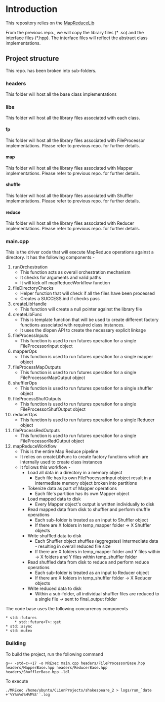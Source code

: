 # Introduction

This repository relies on the [MapReduceLib](https://github.com/vssundararaman/MapReduce-PhaseLib3)

From the previous repo., we will copy the library files (* .so) and the interface files (*.hpp). The interface files
will reflect the abstract class implementations.

## Project structure

This repo. has been broken into sub-folders.

### headers

This folder will host all the base class implementations

### libs

This folder will host all the library files associated with each class.

#### fp

This folder will host all the library files associated with FileProcessor implementations.
Please refer to previous repo. for further details.

#### map

This folder will host all the library files associated with Mapper implementations.
Please refer to previous repo. for further details.

#### shuffle

This folder will host all the library files associated with Shuffler implementations.
Please refer to previous repo. for further details.

#### reduce

This folder will host all the library files associated with Reducer implementations.
Please refer to previous repo. for further details.

### main.cpp

This is the driver code that will execute MapReduce operations against a directory.
It has the following components -

1) runOrchestration
    * This function acts as overall orchestration mechanism
    * It checks for arguments and valid paths
    * It will kick off mapReduceWorkflow function
2) fileDirectoryChecks
    * Helper function that will check if all the files have been processed
    * Creates a SUCCESS.ind if checks pass
3) createLibHandle
    * This function will create a null pointer against the library file
4) createLibFunc
    * This is template function that will be used to create different factory functions associated with required class instances.
    * It uses the dlopen API to create the necessary explicit linkage
5) fileProcessInputs
    * This function is used to run futures operation for a single FileProcessorInput object
6) mapperOps
    * This function is used to run futures operation for a single mapper object
7) fileProcessMapOutputs
    * This function is used to run futures operation for a single FileProcessorMapOutput object
8) shufflerOps
    * This function is used to run futures operation for a single shuffler object
9) fileProcessShufOutputs
    * This function is used to run futures operation for a single FileProcessorShufOutput object
10) reducerOps
    * This function is used to run futures operation for a single Reducer object
11) fileProcessRedOutputs
    * This function is used to run futures operation for a single FileProcessorRedOutput object
12) mapReduceWorkflow
    * This is the entire Map Reduce pipeline
    * It relies on createLibFunc to create factory functions which are internally used to create class instances
    * It follows this workflow -
        * Load all data in a directory in a memory object
          * Each file has its own FileProcessorInput object result in a intermediate memory object broken into partitions
        * Tokenize data as part of Mapper operations
          * Each file's partition has its own Mapper object
        * Load mapped data to disk
          * Every Mapper object's output is written individually to disk
        * Read mapped data from disk to shuffler and perform shuffle operations
          * Each sub-folder is treated as an input to Shuffler object
          * If there are X folders in temp_mapper folder -> X Shuffler objects
        * Write shuffled data to disk
          * Each Shuffler object shuffles (aggregates) intermediate data - resulting in overall reduced file size
          * If there are X folders in temp_mapper folder and Y files within -> X folders and Y files within temp_shuffler folder
        * Read shuffled data from disk to reduce and perform reduce operations
          * Each sub-folder is treated as an input to Reducer object
          * If there are X folders in temp_shuffler folder -> X Reducer objects
        * Write reduced data to disk
          * Within a sub-folder, all individual shuffler files are reduced to a single file -> sent to final_output folder

The code base uses the following concurrency components 

    * std::futures
        * std::future<T>::get
    * std::async
    * std::mutex

    
### Building

To build the project, run the following command

    g++ -std=c++17 -o MRExec main.cpp headers/FileProcessorBase.hpp headers/MapperBase.hpp headers/ReducerBase.hpp headers/ShufflerBase.hpp -ldl

To execute 

    ./MRExec /home/ubuntu/CLionProjects/shakespeare_2 > logs/run_`date +'%Y%m%d%H%M%S'`.log
